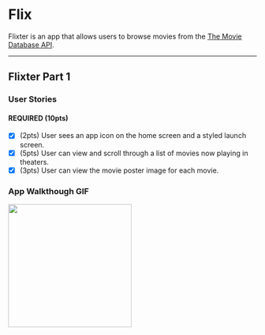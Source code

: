 # Flix

Flixter is an app that allows users to browse movies from the [The Movie Database API](http://docs.themoviedb.apiary.io/#).

---

## Flixter Part 1

### User Stories

#### REQUIRED (10pts)
- [x] (2pts) User sees an app icon on the home screen and a styled launch screen.
- [x] (5pts) User can view and scroll through a list of movies now playing in theaters.
- [x] (3pts) User can view the movie poster image for each movie.

### App Walkthough GIF
<img src="ezgif.com-video-to-gif (1).gif" width=250><br>
